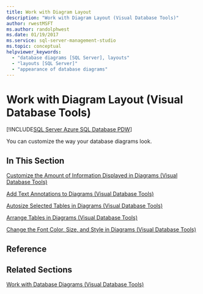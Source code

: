 ```yaml
---
title: Work with Diagram Layout
description: "Work with Diagram Layout (Visual Database Tools)"
author: rwestMSFT
ms.author: randolphwest
ms.date: 01/19/2017
ms.service: sql-server-management-studio
ms.topic: conceptual
helpviewer_keywords:
  - "database diagrams [SQL Server], layouts"
  - "layouts [SQL Server]"
  - "appearance of database diagrams"
---
```

# Work with Diagram Layout (Visual Database Tools)

[!INCLUDE[SQL Server Azure SQL Database PDW](../includes/applies-to-version/sql-asdb-asdbmi-pdw.md)]

You can customize the way your database diagrams look.  
  
## In This Section  
[Customize the Amount of Information Displayed in Diagrams &#40;Visual Database Tools&#41;](customize-the-amount-of-information-displayed-in-diagrams-visual-database-tools.md)  
  
[Add Text Annotations to Diagrams &#40;Visual Database Tools&#41;](add-text-annotations-to-diagrams-visual-database-tools.md)  
  
[Autosize Selected Tables in Diagrams &#40;Visual Database Tools&#41;](autosize-selected-tables-in-diagrams-visual-database-tools.md)  
  
[Arrange Tables in Diagrams &#40;Visual Database Tools&#41;](arrange-tables-in-diagrams-visual-database-tools.md)  
  
[Change the Font Color, Size, and Style in Diagrams &#40;Visual Database Tools&#41;](change-the-font-color-size-and-style-in-diagrams-visual-database-tools.md)  
  
## Reference  
  
## Related Sections  
[Work with Database Diagrams &#40;Visual Database Tools&#41;](work-with-database-diagrams-visual-database-tools.md)  
  
